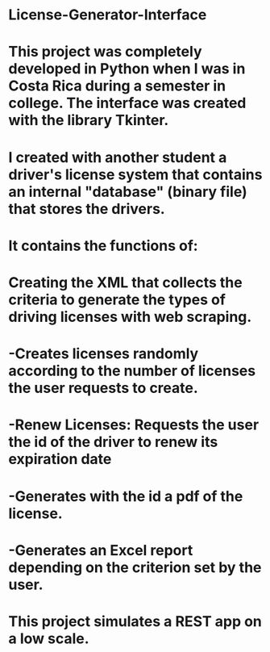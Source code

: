 # License-Generator-Interface
# This project was completely developed in Python when I was in Costa Rica during a semester in college. The interface was created with the library Tkinter.
# I created with another student a driver's license system that contains an internal "database" (binary file) that stores the drivers.
# It contains the functions of:
# Creating the XML that collects the criteria to generate the types of driving licenses with web scraping.
# -Creates licenses randomly according to the number of licenses the user requests to create.
# -Renew Licenses: Requests the user the id of the driver to renew its expiration date
# -Generates with the id a pdf of the license.
# -Generates an Excel report depending on the criterion set by the user.
# This project simulates a REST app on a low scale.
